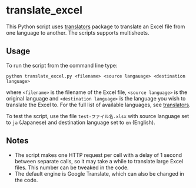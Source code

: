 # translate_excel
This Python script uses [translators](https://pypi.org/project/translators/) package to translate an Excel file from one language to another. The scripts supports multisheets.

## Usage
To run the script from the command line type:

`python translate_excel.py <filename> <source langauage> <destination language>`

where `<filename>` is the filename of the Excel file, `<source language>` is the original language and `<destination language>` is the language you wish to translate the Excel to. For the full list of available languages, see [translators](https://pypi.org/project/translators/). 

To test the script, use the file `test-ファイル名.xlsx` with source language set to `ja` (Japanese) and destination language set to `en` (English).

## Notes
- The script makes one HTTP request per cell with a delay of 1 second between separate calls, so it may take a while to translate large Excel files. This number can be tweaked in the code.
- The default engine is Google Translate, which can also be changed in the code.


